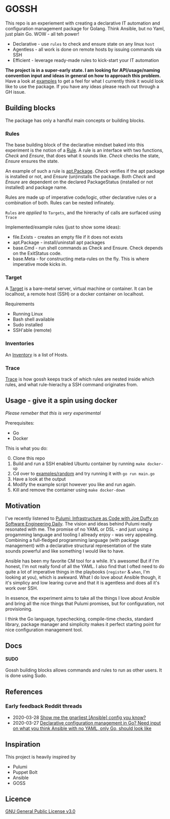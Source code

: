 # GOSSH

This repo is an experiement with creating a declarative IT automation and configuration management package for Golang. Think Ansible, but no Yaml, just plain Go. WOW - all teh power!

* Declarative - use `rules` to check and ensure state on any linux `host`
* Agentless - all work is done on remote hosts by issuing commands via SSH
* Efficient - leverage ready-made rules to kick-start your IT automation

**The project is in a super-early state. I am looking for API/usage/naming convention input and ideas in general on how to approach this problem.** Have a look at [examples](examples/random/main.go) to get a feel for what I currently think it would look like to use the package. If you have any ideas please reach out through a GH issue.

## Building blocks

The package has only a handful main concepts or building blocks.

### Rules

The base building block of the declarative mindset baked into this experiment is the notion of a [Rule](gossh.go).
A rule is an interface with two functions, _Check_ and _Ensure_, that does what it sounds like. _Check_ checks the state, _Ensure_ ensures the state.

An example of such a rule is [apt.Package](rules/x/apt/apt.go). _Check_ verifies if the apt package is installed or not, and _Ensure_ (un)installs the package. Both _Check_ and _Ensure_ are dependent on the declared PackageStatus (installed or not installed) and package name.

Rules are made up of imperative code/logic, other declarative rules or a combination of both. Rules can be nested infinately.

`Rules` are _applied_ to `Targets`, and the hirerachy of calls are surfaced using `Trace`

Implemented/example rules (just to show some ideas):

* file.Exists - creates an empty file if it does not exists
* apt.Package - install/uninstall apt packages
* base.Cmd - run shell commands as Check and Ensure. Check depends on the ExitStatus code.
* base.Meta - for constructing meta-rules on the fly. This is where imperative mode kicks in.


### Target

A [Target](gossh.go) is a bare-metal server, virtual machine or container. It can be localhost, a remote host (SSH) or a docker container on localhost.

Requirements

* Running Linux
* Bash shell available
* Sudo installed
* SSH'able (remote)

### Inventories

An [Inventory](inventory.go) is a list of Hosts.

### Trace

[Trace](trace.go) is how gossh keeps track of which rules are nested inside which rules, and what rule-hierachy a SSH command originates from.

## Usage - give it a spin using docker

_Please remeber that this is very experimental_

Prerequisites:

* Go
* Docker

This is what you do:

0. Clone this repo
1. Build and run a SSH enabled Ubuntu container by running `make docker-up`
2. Cd over to [examples/random](examples/random) and try running it with `go run main.go`
3. Have a look at the output
4. Modify the example script however you like and run again.
5. Kill and remove the container using `make docker-down`

## Motivation

I've recently listened to [Pulumi: Infrastructure as Code with Joe Duffy on Software Engineering Daily](https://softwareengineeringdaily.com/2020/03/19/pulumi-infrastructure-as-code-with-joe-duffy/). The vision and ideas behind Pulumi really resonated with me. The promise of no YAML or DSL - and just using a progamming language and tooling I allready enjoy - was very appealing. Combining a full-fledged programming language (with package management) with a declarative structural representation of the state sounds powerful and like something I would like to have.

Ansible has been my favorite CM tool for a while. It's awesome! But if I'm honest, I'm not really fond of all the YAML. I also find that I ofted need to do quite a lot of imperative things in the playbooks (`register` & `when`, I'm looking at you), which is awkward. What I do love about Ansible though, it it's simplicy and low learing curve and that it is agentless and does all it's work over SSH.

In essence, the experiment aims to take all the things I love about Ansible and bring all the nice things that Pulumi promises, but for configuration, not provisioning.

I think the Go language, typechecking, compile-time checks, standard library, package manager and simplicity makes it perfect starting point for nice configuration management tool.

## Docs

#### SUDO

Gossh building blocks allows commands and rules to run as other users. It is done using Sudo.

## References

### Early feedback Reddit threads

* 2020-03-28 [Show me the gnarliest [Ansible] config you know?](https://www.reddit.com/r/ansible/comments/fq3v0b/show_me_the_gnarliest_config_you_know/)
* 2020-03-27 [Declarative configuration management in Go? Need input on what you think Ansible with no YAML, only Go, should look like](https://www.reddit.com/r/golang/comments/fpjavy/declarative_configuration_management_in_go_need/)

## Inspiration

This project is heavily inspired by

* Pulumi
* Puppet Bolt
* Ansible
* GOSS

## Licence

[GNU General Public License v3.0](LICENSE)
